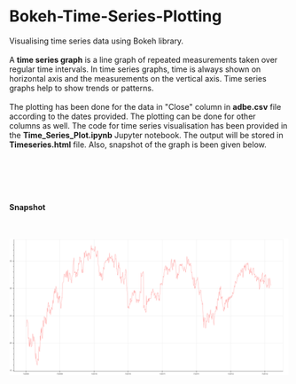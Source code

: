 # Bokeh-Time-Series-Plotting
Visualising time series data using Bokeh library.
<br></br>
A **time series graph** is a line graph of repeated measurements taken over regular time intervals. In time series graphs, time is always shown on horizontal axis and the measurements on the vertical axis. Time series graphs help to show trends or patterns.
<br></br>
The plotting has been done for the data in "Close" column in **adbe.csv** file according to the dates provided. The plotting can be done for other columns as well. The code for time series visualisation has been provided in the **Time_Series_Plot.ipynb** Jupyter notebook. The output will be stored in **Timeseries.html** file. Also, snapshot of the graph is been given below.

<br></br><br></br>

**Snapshot**

<br></br>
![Timeseries](bokeh_plot_timeseries.png)
